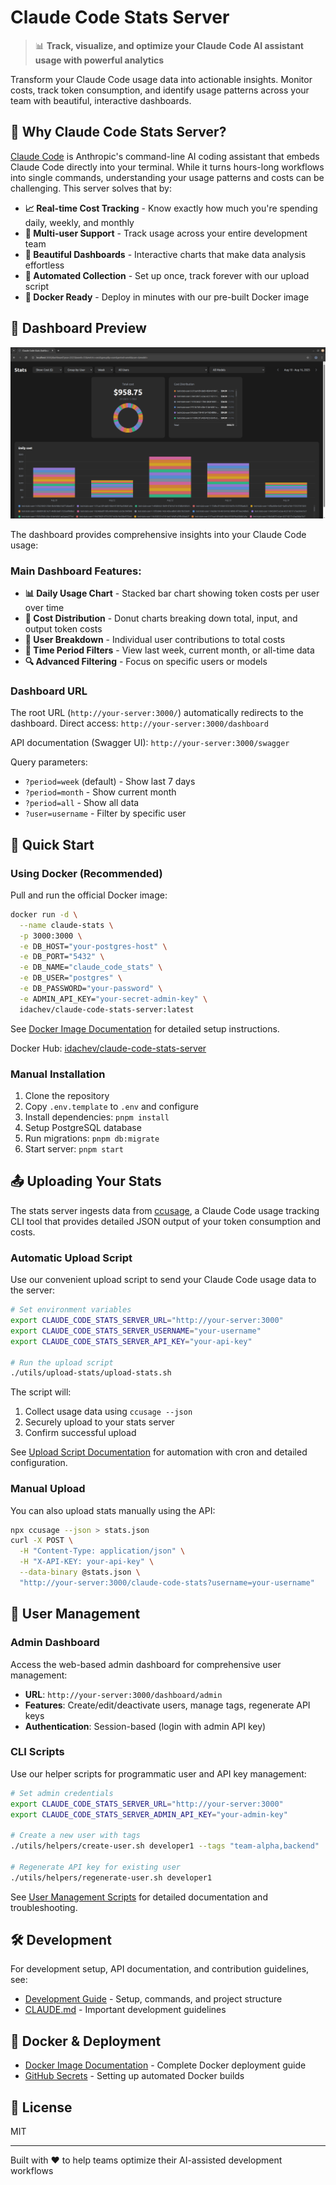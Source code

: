 # Claude Code Stats Server

> 📊 **Track, visualize, and optimize your Claude Code AI assistant usage with powerful analytics**

Transform your Claude Code usage data into actionable insights. 
Monitor costs, track token consumption, and identify usage patterns across your team with beautiful, 
interactive dashboards.

## 🎯 Why Claude Code Stats Server?

[Claude Code](https://www.anthropic.com/claude-code) is Anthropic's command-line AI coding assistant that embeds 
Claude Code directly into your terminal. While it turns hours-long workflows into single commands, 
understanding your usage patterns and costs can be challenging. This server solves that by:

- **📈 Real-time Cost Tracking** - Know exactly how much you're spending daily, weekly, and monthly
- **👥 Multi-user Support** - Track usage across your entire development team
- **🎨 Beautiful Dashboards** - Interactive charts that make data analysis effortless
- **🔄 Automated Collection** - Set up once, track forever with our upload script
- **🐳 Docker Ready** - Deploy in minutes with our pre-built Docker image

## 📸 Dashboard Preview

![Claude Code Stats Server Dashboard](docs/imgs/claude-code-stats-server-dashboard.png)

The dashboard provides comprehensive insights into your Claude Code usage:

### Main Dashboard Features:
- **📊 Daily Usage Chart** - Stacked bar chart showing token costs per user over time
- **🍩 Cost Distribution** - Donut charts breaking down total, input, and output token costs
- **👤 User Breakdown** - Individual user contributions to total costs
- **📅 Time Period Filters** - View last week, current month, or all-time data
- **🔍 Advanced Filtering** - Focus on specific users or models

### Dashboard URL
The root URL (`http://your-server:3000/`) automatically redirects to the dashboard.
Direct access: `http://your-server:3000/dashboard`

API documentation (Swagger UI): `http://your-server:3000/swagger`

Query parameters:
- `?period=week` (default) - Show last 7 days
- `?period=month` - Show current month
- `?period=all` - Show all data
- `?user=username` - Filter by specific user

## 🚀 Quick Start

### Using Docker (Recommended)

Pull and run the official Docker image:

```bash
docker run -d \
  --name claude-stats \
  -p 3000:3000 \
  -e DB_HOST="your-postgres-host" \
  -e DB_PORT="5432" \
  -e DB_NAME="claude_code_stats" \
  -e DB_USER="postgres" \
  -e DB_PASSWORD="your-password" \
  -e ADMIN_API_KEY="your-secret-admin-key" \
  idachev/claude-code-stats-server:latest
```

See [Docker Image Documentation](docs/docker-image.md) for detailed setup instructions.

Docker Hub: [idachev/claude-code-stats-server](https://hub.docker.com/r/idachev/claude-code-stats-server/tags)

### Manual Installation

1. Clone the repository
2. Copy `.env.template` to `.env` and configure
3. Install dependencies: `pnpm install`
4. Setup PostgreSQL database
5. Run migrations: `pnpm db:migrate`
6. Start server: `pnpm start`

## 📤 Uploading Your Stats

The stats server ingests data from [ccusage](https://github.com/ryoppippi/ccusage), a Claude Code usage tracking CLI tool 
that provides detailed JSON output of your token consumption and costs.

### Automatic Upload Script

Use our convenient upload script to send your Claude Code usage data to the server:

```bash
# Set environment variables
export CLAUDE_CODE_STATS_SERVER_URL="http://your-server:3000"
export CLAUDE_CODE_STATS_SERVER_USERNAME="your-username"
export CLAUDE_CODE_STATS_SERVER_API_KEY="your-api-key"

# Run the upload script
./utils/upload-stats/upload-stats.sh
```

The script will:
1. Collect usage data using `ccusage --json`
2. Securely upload to your stats server
3. Confirm successful upload

See [Upload Script Documentation](utils/upload-stats/README.md) for automation with cron and detailed configuration.

### Manual Upload

You can also upload stats manually using the API:

```bash
npx ccusage --json > stats.json
curl -X POST \
  -H "Content-Type: application/json" \
  -H "X-API-KEY: your-api-key" \
  --data-binary @stats.json \
  "http://your-server:3000/claude-code-stats?username=your-username"
```

## 🔑 User Management

### Admin Dashboard
Access the web-based admin dashboard for comprehensive user management:
- **URL**: `http://your-server:3000/dashboard/admin`
- **Features**: Create/edit/deactivate users, manage tags, regenerate API keys
- **Authentication**: Session-based (login with admin API key)

### CLI Scripts
Use our helper scripts for programmatic user and API key management:

```bash
# Set admin credentials
export CLAUDE_CODE_STATS_SERVER_URL="http://your-server:3000"
export CLAUDE_CODE_STATS_SERVER_ADMIN_API_KEY="your-admin-key"

# Create a new user with tags
./utils/helpers/create-user.sh developer1 --tags "team-alpha,backend"

# Regenerate API key for existing user
./utils/helpers/regenerate-user.sh developer1
```

See [User Management Scripts](utils/helpers/README.md) for detailed documentation and troubleshooting.

## 🛠️ Development

For development setup, API documentation, and contribution guidelines, see:
- [Development Guide](docs/dev.md) - Setup, commands, and project structure
- [CLAUDE.md](CLAUDE.md) - Important development guidelines

## 🐳 Docker & Deployment

- [Docker Image Documentation](docs/docker-image.md) - Complete Docker deployment guide
- [GitHub Secrets](docs/github-secrets.md) - Setting up automated Docker builds

## 📝 License

MIT

---

Built with ❤️ to help teams optimize their AI-assisted development workflows
